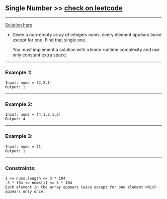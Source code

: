 ## Single Number  >> [check on leetcode](https://leetcode.com/problems/single-number/)
----
[Solution here](./solution.md)

- Given a non-empty array of integers nums, every element appears twice except for one. Find that single one.

  You must implement a solution with a linear runtime complexity and use only constant extra space.
----

 

### Example 1:
```
Input: nums = [2,2,1]
Output: 1
```
----

### Example 2:
```
Input: nums = [4,1,2,1,2]
Output: 4
```
----

### Example 3:
```
Input: nums = [1]
Output: 1
```
----


### Constraints:
```
1 <= nums.length <= 3 * 104
-3 * 104 <= nums[i] <= 3 * 104
Each element in the array appears twice except for one element which appears only once.
```